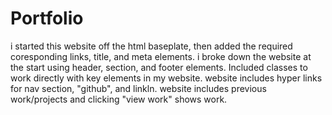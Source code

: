 # Portfolio
i started this website off the html baseplate, then added the required coresponding links, title, and meta elements.
i broke down the website at the start using header, section, and footer elements.
Included classes to work directly with key elements in my website.
website includes hyper links for nav section, "github", and linkln.
website includes previous work/projects and clicking "view work" shows work.
